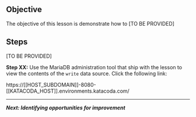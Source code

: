 ## Objective
The objective of this lesson is demonstrate how to [TO BE PROVIDED]

## Steps

[TO BE PROVIDED]



**Step XX:** Use the MariaDB administration tool that ship with the lesson to view the contents of the `write` data source. Click the following link:

https://[[HOST_SUBDOMAIN]]-8080-[[KATACODA_HOST]].environments.katacoda.com/

---

***Next: Identifying opportunities for improvement***